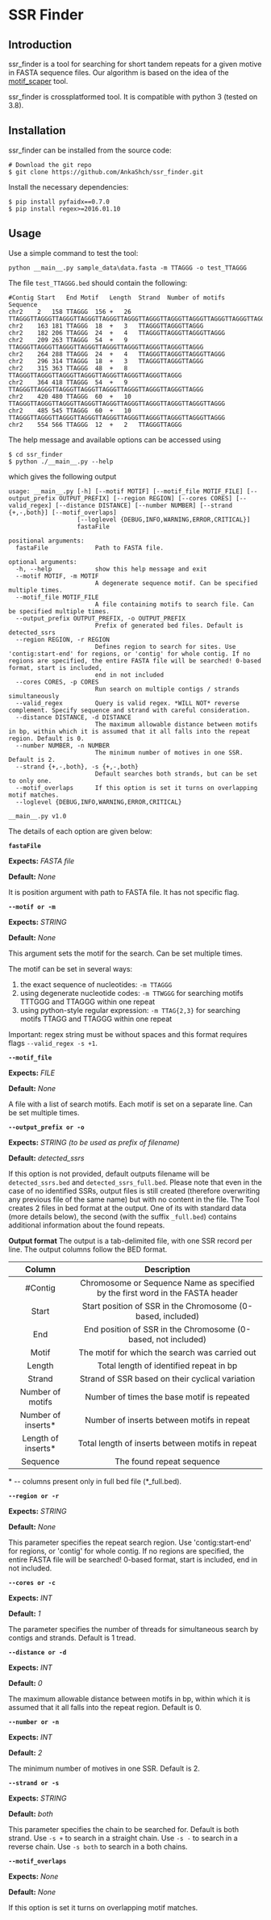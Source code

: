 # SSR Finder
## Introduction
ssr_finder is a tool for searching for short tandem repeats for a given motive in FASTA sequence files. Our algorithm is based on the idea of the [motif_scaper](https://github.com/RobersonLab/motif_scraper) tool.

ssr_finder is crossplatformed tool. It is compatible with python 3 (tested on 3.8).

## Installation
ssr_finder can be installed from the source code:
```
# Download the git repo
$ git clone https://github.com/AnkaShch/ssr_finder.git
```
Install the necessary dependencies:
```
$ pip install pyfaidx==0.7.0
$ pip install regex>=2016.01.10
```

## Usage
Use a simple command to test the tool:

```
python __main__.py sample_data\data.fasta -m TTAGGG -o test_TTAGGG
```

The file `test_TTAGGG.bed` should contain the following:

```
#Contig	Start	End	Motif	Length	Strand	Number of motifs	Sequence
chr2	2	158	TTAGGG	156	+	26	TTAGGGTTAGGGTTAGGGTTAGGGTTAGGGTTAGGGTTAGGGTTAGGGTTAGGGTTAGGGTTAGGGTTAGGGTTAGGGTTAGGGTTAGGGTTAGGGTTAGGGTTAGGGTTAGGGTTAGGGTTAGGGTTAGGGTTAGGGTTAGGGTTAGGGTTAGGG
chr2	163	181	TTAGGG	18	+	3	TTAGGGTTAGGGTTAGGG
chr2	182	206	TTAGGG	24	+	4	TTAGGGTTAGGGTTAGGGTTAGGG
chr2	209	263	TTAGGG	54	+	9	TTAGGGTTAGGGTTAGGGTTAGGGTTAGGGTTAGGGTTAGGGTTAGGGTTAGGG
chr2	264	288	TTAGGG	24	+	4	TTAGGGTTAGGGTTAGGGTTAGGG
chr2	296	314	TTAGGG	18	+	3	TTAGGGTTAGGGTTAGGG
chr2	315	363	TTAGGG	48	+	8	TTAGGGTTAGGGTTAGGGTTAGGGTTAGGGTTAGGGTTAGGGTTAGGG
chr2	364	418	TTAGGG	54	+	9	TTAGGGTTAGGGTTAGGGTTAGGGTTAGGGTTAGGGTTAGGGTTAGGGTTAGGG
chr2	420	480	TTAGGG	60	+	10	TTAGGGTTAGGGTTAGGGTTAGGGTTAGGGTTAGGGTTAGGGTTAGGGTTAGGGTTAGGG
chr2	485	545	TTAGGG	60	+	10	TTAGGGTTAGGGTTAGGGTTAGGGTTAGGGTTAGGGTTAGGGTTAGGGTTAGGGTTAGGG
chr2	554	566	TTAGGG	12	+	2	TTAGGGTTAGGG
```

The help message and available options can be accessed using
```
$ cd ssr_finder
$ python ./__main__.py --help
```
which gives the following output
```
usage: __main__.py [-h] [--motif MOTIF] [--motif_file MOTIF_FILE] [--output_prefix OUTPUT_PREFIX] [--region REGION] [--cores CORES] [--valid_regex] [--distance DISTANCE] [--number NUMBER] [--strand {+,-,both}] [--motif_overlaps]
                   [--loglevel {DEBUG,INFO,WARNING,ERROR,CRITICAL}]
                   fastaFile

positional arguments:
  fastaFile             Path to FASTA file.

optional arguments:
  -h, --help            show this help message and exit
  --motif MOTIF, -m MOTIF
                        A degenerate sequence motif. Can be specified multiple times.
  --motif_file MOTIF_FILE
                        A file containing motifs to search file. Can be specified multiple times.
  --output_prefix OUTPUT_PREFIX, -o OUTPUT_PREFIX
                        Prefix of generated bed files. Default is detected_ssrs
  --region REGION, -r REGION
                        Defines region to search for sites. Use 'contig:start-end' for regions, or 'contig' for whole contig. If no regions are specified, the entire FASTA file will be searched! 0-based format, start is included,
                        end in not included
  --cores CORES, -p CORES
                        Run search on multiple contigs / strands simultaneously
  --valid_regex         Query is valid regex. *WILL NOT* reverse complement. Specify sequence and strand with careful consideration.
  --distance DISTANCE, -d DISTANCE
                        The maximum allowable distance between motifs in bp, within which it is assumed that it all falls into the repeat region. Default is 0.
  --number NUMBER, -n NUMBER
                        The minimum number of motives in one SSR. Default is 2.
  --strand {+,-,both}, -s {+,-,both}
                        Default searches both strands, but can be set to only one.
  --motif_overlaps      If this option is set it turns on overlapping motif matches.
  --loglevel {DEBUG,INFO,WARNING,ERROR,CRITICAL}

__main__.py v1.0

```
The details of each option are given below:

**`fastaFile`**

**Expects:** _FASTA file_

**Default:** _None_

It is position argument with path to FASTA file. It has not specific flag.

**`--motif or -m`**

**Expects:** _STRING_

**Default:** _None_

This argument sets the motif for the search. Can be set multiple times.

The motif can be set in several ways:
1. the exact sequence of nucleotides: `-m TTAGGG`
2. using degenerate nucleotide codes:  `-m TTWGGG` for searching motifs TTTGGG and TTAGGG within one repeat
3. using python-style regular expression: `-m TTAG{2,3}` for searching motifs TTAGG and TTAGGG within one repeat

Important: regex string must be without spaces and this format requires flags `--valid_regex -s +1`.

**`--motif_file`**

**Expects:** _FILE_

**Default:** _None_

A file with a list of search motifs. Each motif is set on a separate line. Can be set multiple times.

**`--output_prefix or -o`**

**Expects:** _STRING (to be used as prefix of filename)_

**Default:** _detected_ssrs_

If this option is not provided, default outputs filename will be `detected_ssrs.bed` and `detected_ssrs_full.bed`. 
Please note that even in the case of no identified SSRs, output files is still created (therefore overwriting any previous file of the same name) but with no content in the file.
The Tool creates 2 files in bed format at the output.
One of its with standard data (more details below), the second (with the suffix `_full.bed`) contains additional information about the found repeats.

**Output format**
The output is a tab-delimited file, with one SSR record per line. The output columns follow the BED format.

|     **Column**     |                                 **Description**                                |
|:------------------:|:------------------------------------------------------------------------------:|
| #Contig            | Chromosome or Sequence Name as specified by the first word in the FASTA header |
| Start              | Start position of SSR in the Chromosome (0-based, included)                    |
| End                | End position of SSR in the Chromosome (0-based, not included)                  |
| Motif              | The motif for which the search was carried out                                 |
| Length             | Total length of identified repeat in bp                                        |
| Strand             | Strand of SSR based on their cyclical variation                                |
| Number of motifs   | Number of times the base motif is repeated                                     |
| Number of inserts* | Number of inserts between motifs in repeat                                     |
| Length of inserts* | Total length of inserts between motifs in repeat                               |
| Sequence           | The found repeat sequence                                                      |

\* -- columns present only in full bed file (*_full.bed).

**`--region or -r`**

**Expects:** _STRING_

**Default:** _None_

This parameter specifies the repeat search region. Use 'contig:start-end' for regions, or 'contig' for whole contig. If no regions are specified, the entire FASTA file will be searched! 0-based format, start is included, end in not included.

**`--cores or -c`**

**Expects:** _INT_

**Default:** _1_

The parameter specifies the number of threads for simultaneous search by contigs and strands. Default is 1 tread.

**`--distance or -d`**

**Expects:** _INT_

**Default:** _0_

The maximum allowable distance between motifs in bp, within which it is assumed that it all falls into the repeat region. Default is 0.

**`--number or -n`**

**Expects:** _INT_

**Default:** _2_

The minimum number of motives in one SSR. Default is 2.

**`--strand or -s`**

**Expects:** _STRING_

**Default:** _both_

This parameter specifies the chain to be searched for. Default is both strand. Use `-s +` to search in a straight chain.
Use `-s -` to search in a reverse chain. Use `-s both` to search in a both chains. 

**`--motif_overlaps`**

**Expects:** _None_

**Default:** _None_

If this option is set it turns on overlapping motif matches.
